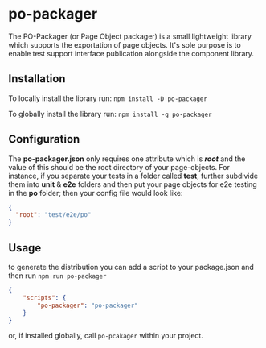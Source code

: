 # po-packager
The PO-Packager (or Page Object packager) is a small lightweight library which supports the exportation of page objects.
It's sole purpose is to enable test support interface publication alongside the component library.

## Installation
To locally install the library run: ```npm install -D po-packager``` 

To globally install the library run: ```npm install -g po-packager```


## Configuration
The **po-packager.json** only requires one attribute which is _**root**_ and the value of this should be the root
directory of your page-objects. For instance, if you separate your tests in a folder called **test**, further 
subdivide them into **unit** & **e2e** folders and then put your page objects for e2e testing in the **po** folder; then 
your config file would look like:

```json
{
  "root": "test/e2e/po"
}
```

## Usage
to generate the distribution you can add a script to your package.json and then run ```npm run po-packager```

```json
{
    "scripts": {
        "po-packager": "po-packager"
    }
}  
```

or, if installed globally, call ```po-pcakager``` within your project.
